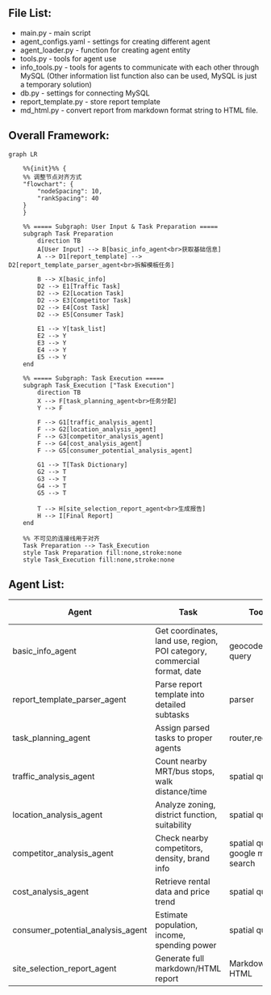 ## File List:
- main.py - main script
- agent_configs.yaml - settings for creating different agent
- agent_loader.py - function for creating agent entity
- tools.py - tools for agent use
- info_tools.py - tools for agents to communicate with each other through MySQL (Other information list function also can be used, MySQL is just a temporary solution)
- db.py - settings for connecting MySQL
- report_template.py - store report template
- md_html.py - convert report from markdown format string to HTML file.

## Overall Framework:
```mermaid
graph LR

    %%{init}%% {
    %% 调整节点对齐方式
    "flowchart": {
        "nodeSpacing": 10,
        "rankSpacing": 40
    }
    }

    %% ===== Subgraph: User Input & Task Preparation =====
    subgraph Task Preparation
        direction TB
        A[User Input] --> B[basic_info_agent<br>获取基础信息]
        A --> D1[report_template] --> D2[report_template_parser_agent<br>拆解模板任务]

        B --> X[basic_info]
        D2 --> E1[Traffic Task]
        D2 --> E2[Location Task]
        D2 --> E3[Competitor Task]
        D2 --> E4[Cost Task]
        D2 --> E5[Consumer Task]

        E1 --> Y[task_list]
        E2 --> Y
        E3 --> Y
        E4 --> Y
        E5 --> Y
    end

    %% ===== Subgraph: Task Execution =====
    subgraph Task_Execution ["Task Execution"]
        direction TB
        X --> F[task_planning_agent<br>任务分配]
        Y --> F

        F --> G1[traffic_analysis_agent]
        F --> G2[location_analysis_agent]
        F --> G3[competitor_analysis_agent]
        F --> G4[cost_analysis_agent]
        F --> G5[consumer_potential_analysis_agent]

        G1 --> T[Task Dictionary]
        G2 --> T
        G3 --> T
        G4 --> T
        G5 --> T

        T --> H[site_selection_report_agent<br>生成报告]
        H --> I[Final Report]
    end

    %% 不可见的连接线用于对齐
    Task Preparation --> Task_Execution
    style Task Preparation fill:none,stroke:none
    style Task_Execution fill:none,stroke:none
```

## Agent List:
|Agent|Task|Tools|Web Search|Status|
|---|---|---|---|---|
|basic_info_agent|Get coordinates, land use, region, POI category, commercial format, date|geocode,spatial query|No|✅Done|
|report_template_parser_agent|Parse report template into detailed subtasks|parser|No|✅Done|
|task_planning_agent|Assign parsed tasks to proper agents|router,registry|No|✅Done|
|traffic_analysis_agent|Count nearby MRT/bus stops, walk distance/time|spatial query|No|✅Done|
|location_analysis_agent|Analyze zoning, district function, suitability|spatial query|Yes|✅Done|
|competitor_analysis_agent|Check nearby competitors, density, brand info|spatial query, google map search|Yes|✅Done|
|cost_analysis_agent|Retrieve rental data and price trend|spatial query|Yes|✅Done|
|consumer_potential_analysis_agent|Estimate population, income, spending power|spatial query|Yes|✅Done|
|site_selection_report_agent|Generate full markdown/HTML report|Markdown to HTML|No|✅Done|


